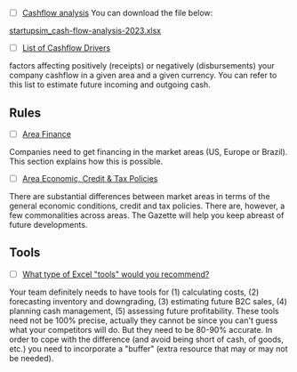 

- [ ] [Cashflow analysis](https://startupsim.eurecom.fr/downloads/search/005-501)
You can download the file below:

[startupsim_cash-flow-analysis-2023.xlsx](startupsim_cash-flow-analysis-2023.xlsx)

- [ ] [List of Cashflow Drivers](https://startupsim.eurecom.fr/downloads/search/005-501)

factors affecting positively (receipts) or negatively (disbursements) your company cashflow in a given area and a given currency. You can refer to this list to estimate future incoming and outgoing cash. 


## Rules

- [ ] [Area Finance](https://startupsim.eurecom.fr/rule/222)

Companies need to get financing in the market areas (US, Europe or Brazil). This section explains how this is possible.

- [ ] [Area Economic, Credit & Tax Policies](https://startupsim.eurecom.fr/rule/309)

There are substantial differences between market areas in terms of the general economic conditions, credit and tax policies. There are, however, a few commonalities across areas. The Gazette will help you keep abreast of future developments.

## Tools

- [ ] [What type of Excel "tools" would you recommend?](https://startupsim.eurecom.fr/faq/search/011)

Your team definitely needs to have tools for 
(1) calculating costs, 
(2) forecasting inventory and downgrading, 
(3) estimating future B2C sales, 
(4) planning cash management, 
(5) assessing future profitability. 
These tools need not be 100% precise, actually they cannot be since you can't guess what your competitors will do. But they need to be 80-90% accurate. In order to cope with the difference (and avoid being short of cash, of goods, etc.) you need to incorporate a "buffer" (extra resource that may or may not be needed).
